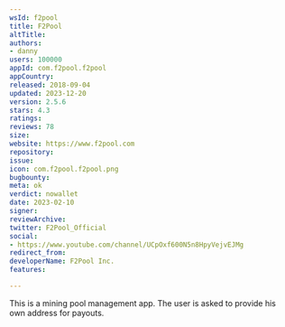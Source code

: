 ```yaml
---
wsId: f2pool
title: F2Pool
altTitle: 
authors:
- danny
users: 100000
appId: com.f2pool.f2pool
appCountry: 
released: 2018-09-04
updated: 2023-12-20
version: 2.5.6
stars: 4.3
ratings: 
reviews: 78
size: 
website: https://www.f2pool.com
repository: 
issue: 
icon: com.f2pool.f2pool.png
bugbounty: 
meta: ok
verdict: nowallet
date: 2023-02-10
signer: 
reviewArchive: 
twitter: F2Pool_Official
social:
- https://www.youtube.com/channel/UCpOxf600N5n8HpyVejvEJMg
redirect_from: 
developerName: F2Pool Inc.
features: 

---
```


This is a mining pool management app. The user is asked to provide his own address for payouts.